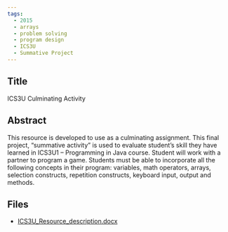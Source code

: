 ```yaml
---
tags:
  - 2015
  - arrays
  - problem solving
  - program design
  - ICS3U
  - Summative Project
---
```

    
## Title

ICS3U Culminating Activity

## Abstract

This resource is developed to use as a culminating assignment. This final project, “summative activity” is used to evaluate student’s skill they have learned in ICS3U1 – Programming in Java course. Student will work with a partner to program a game. Students must be able to incorporate all the following concepts in their program: variables, math operators, arrays, selection constructs, repetition constructs, keyboard input, output and methods.  

## Files

- [ICS3U_Resource_description.docx](https://www.russellgordon.ca/acse/cemc-cse-resources/resources/2015/Jaspal_Ughra/ICS3U_Resource_description.docx)
